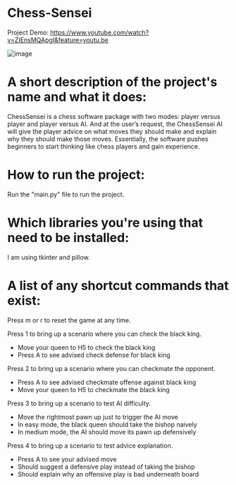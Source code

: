 # Chess-Sensei

Project Demo: https://www.youtube.com/watch?v=ZIEnsMQApgI&feature=youtu.be

![image](https://i.imgur.com/ocxdTgN.png)

A short description of the project's name and what it does:
==============================================================================
ChessSensei is a chess software package with two modes: player versus player 
and player versus AI. And at the user’s request, the ChessSensei AI will give
the player advice on what moves they should make and explain why they should 
make those moves. Essentially, the software pushes beginners to start thinking 
like chess players and gain experience.

How to run the project:
==============================================================================
Run the "main.py" file to run the project.

Which libraries you're using that need to be installed:
==============================================================================
I am using tkinter and pillow.

A list of any shortcut commands that exist:
==============================================================================
Press m or r to reset the game at any time.

Press 1 to bring up a scenario where you can check the black king.
- Move your queen to H5 to check the black king
- Press A to see advised check defense for black king

Press 2 to bring up a scenario where you can checkmate the opponent.
- Press A to see advised checkmate offense against black king
- Move your queen to H5 to checkmate the black king

Press 3 to bring up a scenario to test AI difficulty.
- Move the rightmost pawn up just to trigger the AI move
- In easy mode, the black queen should take the bishop naively
- In medium mode, the AI should move its pawn up defensively

Press 4 to bring up a scenario to test advice explanation.
- Press A to see your advised move
- Should suggest a defensive play instead of taking the bishop
- Should explain why an offensive play is bad underneath board
